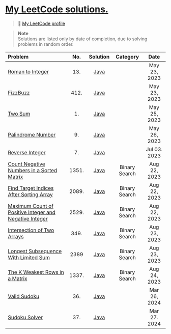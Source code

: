#  [My LeetCode solutions.](https://leetcode.com/problemset/all/)

> 🔗 [My LeetCode profile](https://leetcode.com/aillos/) <br>

> **Note** <br>
> Solutions are listed only by date of completion, due to solving problems in random order.

| Problem | No. | Solution | Category | Date
| :---- | :----: | :----: | :----: | :----: 
| [Roman to Integer](https://leetcode.com/problems/roman-to-integer/) | 13. | [Java](https://github.com/aillos/leetcode/blob/master/src/romantointeger.java) | | May 23, 2023
| [FizzBuzz](https://leetcode.com/problems/fizz-buzz/) | 412. | [Java](https://github.com/aillos/leetcode/blob/master/src/fizzbuzz.java) | | May 23, 2023
| [Two Sum](https://leetcode.com/problems/two-sum/) | 1. | [Java](https://github.com/aillos/leetcode/blob/master/src/twosum.java) | | May 25, 2023
| [Palindrome Number](https://leetcode.com/problems/palindrome-number/) | 9. | [Java](https://github.com/aillos/leetcode/blob/master/src/palindromenumber.java) | | May 26, 2023
| [Reverse Integer](https://leetcode.com/problems/reverse-integer/description/) | 7. | [Java](https://github.com/aillos/leetcode/blob/master/src/reverseinteger.java) | | Jul 03. 2023
| [Count Negative Numbers in a Sorted Matrix](https://leetcode.com/problems/count-negative-numbers-in-a-sorted-matrix/) | 1351. | [Java](https://github.com/aillos/leetcode/blob/master/src/countnegativesinasortedmatrix) | Binary Search | Aug 22, 2023
| [Find Target Indices After Sorting Array](https://leetcode.com/problems/find-target-indices-after-sorting-array/) | 2089. | [Java](https://github.com/aillos/leetcode/blob/master/src/findtargetindicesaftersortingarray.java) | Binary Search | Aug 22, 2023
| [Maximum Count of Positive Integer and Negative Integer](https://leetcode.com/problems/maximum-count-of-positive-integer-and-negative-integer/) | 2529. | [Java](https://github.com/aillos/leetcode/blob/master/src/maximumcountofposandnegint.java) | Binary Search | Aug 22, 2023
| [Intersection of Two Arrays](https://leetcode.com/problems/intersection-of-two-arrays/) | 349. | [Java](https://github.com/aillos/leetcode/blob/master/src/intersectionoftwoarrays.java) | Binary Search | Aug 23, 2023
| [Longest Subsequence With Limited Sum](https://leetcode.com/problems/longest-subsequence-with-limited-sum/) | 2389 | [Java](https://github.com/aillos/leetcode/blob/master/src/longestsubseqwithlimsum.java) | Binary Search | Aug 23, 2023
| [The K Weakest Rows in a Matrix](https://leetcode.com/problems/the-k-weakest-rows-in-a-matrix/) | 1337. | [Java](https://github.com/aillos/leetcode/blob/master/src/thekweakestrowsinamatrix.java) | Binary Search | Aug 24, 2023
| [Valid Sudoku](https://leetcode.com/problems/valid-sudoku/) | 36. | [Java](https://github.com/aillos/leetcode/blob/master/src/validsudoku.java) | | Mar 26, 2024
| [Sudoku Solver](https://leetcode.com/problems/sudoku-solver/) | 37. | [Java](https://github.com/aillos/leetcode/blob/master/src/sudokusolver.java) | | Mar 27. 2024
